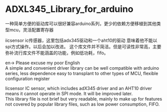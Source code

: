 # ADXL345_Library_for_arduino
一种简单方便的驱动库可以很好兼容arduino系列，更少的依赖方便移植到其他类型mcu，灵活配置寄存器

iicsensor ic传感器，这里包括adx345驱动和一个aht10的驱动 意味着他不能以spi方式操作。以后会加以改进。
这个库文件并不简洁。但是可读性非常高，主要弥补流行库文件不能涵盖的功能，例如低功耗，fifo。

en-> Please excuse my poor English  
A simple and convenient driver library can be well compatible with arduino series, less dependence easy to transplant to other types of MCU, flexible configuration register  
 
Iicsensor IC sensor, which includes adX345 driver and an AHT10 driver means it cannot operate in SPI mode.  It will be improved later.  
This library file is not brief but very readable, mainly to make up for features not covered by popular library files, such as low power consumption, FIFO.  
